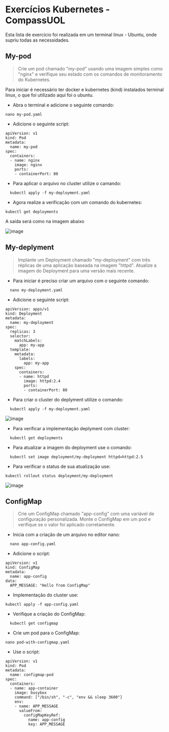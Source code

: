 # Exercícios Kubernetes - CompassUOL

Esta lista de exercício foi realizada em um terminal linux - Ubuntu, onde supriu todas as necessidades.


## My-pod

>Crie um pod chamado "my-pod" usando uma imagem simples como "nginx" e verifique seu estado com os comandos de monitoramento do Kubernetes.

Para iniciar é necessário ter docker e kubernetes (kind) instalados terminal linux, o que foi utilizado aqui foi o ubuntu.

- Abra o terminal e adicione o seguinte comando:
```
nano my-pod.yaml
```
- Adicione o seguinte script:
```
apiVersion: v1
kind: Pod
metadata:
  name: my-pod
spec:
  containers:
  - name: nginx
    image: nginx
    ports:
    - containerPort: 80
```
- Para aplicar o arquivo no cluster utilize o camando:
```
  kubectl apply -f my-deployment.yaml
```
- Agora realize a verificação com um comando do kubernetes:
```
kubectl get deployments
```

A saída será como na imagem abaixo

  ![image](https://github.com/user-attachments/assets/df9933e5-5a41-4545-b3c6-a807add2b564)


## My-deplyment

>Implante um Deployment chamado "my-deployment" com três réplicas de uma aplicação baseada na imagem "httpd". Atualize a imagem do Deployment para uma versão mais recente.

- Para iniciar é preciso criar um arquivo com o seguinte comando:
```
  nano my-deployment.yaml
```
- Adicione o seguinte script:
```
apiVersion: apps/v1
kind: Deployment
metadata:
  name: my-deployment
spec:
  replicas: 3
  selector:
    matchLabels:
      app: my-app
  template:
    metadata:
      labels:
        app: my-app
    spec:
      containers:
      - name: httpd
        image: httpd:2.4
        ports:
        - containerPort: 80
```
- Para criar o cluster do deplyment utilize o comando:
```
  kubectl apply -f my-deployment.yaml
```

![image](https://github.com/user-attachments/assets/ab5e4a45-2d88-44c4-b543-a15cb27fc117)


- Para verificar a implementação deplyment com cluster:
```
  kubectl get deployments
```
- Para atualizar a imagem do deployment use o comando:
```
  kubectl set image deployment/my-deployment httpd=httpd:2.5
```
- Para verificar o status de sua atualização use:
```
kubectl rollout status deployment/my-deployment
```

  ![image](https://github.com/user-attachments/assets/6aae2f76-666b-4ccf-b15d-d40cca57c7af)


## ConfigMap

>Crie um ConfigMap chamado "app-config" com uma variável de configuração personalizada. Monte o ConfigMap em um pod e verifique se o valor foi aplicado corretamente.

- Inicia com a criação de um arquivo no editor nano:
```
  nano app-config.yaml
```
- Adicione o script:
```
apiVersion: v1
kind: ConfigMap
metadata:
  name: app-config
data:
  APP_MESSAGE: "Hello from ConfigMap"
```
- Implementação do cluster use:
```
kubectl apply -f app-config.yaml
```
- Verifique a criação do ConfigMap:
```
  kubectl get configmap
```
- Crie um pod para o ConfigMap:
```
nano pod-with-configmap.yaml
```
- Use o script:
```
apiVersion: v1
kind: Pod
metadata:
  name: configmap-pod
spec:
  containers:
  - name: app-container
    image: busybox
    command: ["/bin/sh", "-c", "env && sleep 3600"]
    env:
    - name: APP_MESSAGE
      valueFrom:
        configMapKeyRef:
          name: app-config
          key: APP_MESSAGE
```

